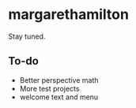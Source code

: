 # margarethamilton

Stay tuned.

## To-do

- Better perspective math
- More test projects
- welcome text and menu
